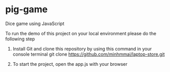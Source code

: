 # pig-game
Dice game using JavaScript

To run the demo of this project on your local environment please do the following step

1. Install Git and clone this repository by using this command in your console terminal
git clone https://github.com/minhmmai/laptop-store.git

2. To start the project, open the app.js with your browser
